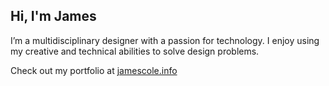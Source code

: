 ## Hi, I'm James

I’m a multidisciplinary designer with a passion for technology. I enjoy using my creative and technical abilities to solve design problems.

Check out my portfolio at [jamescole.info](https://jamescole.info/)

